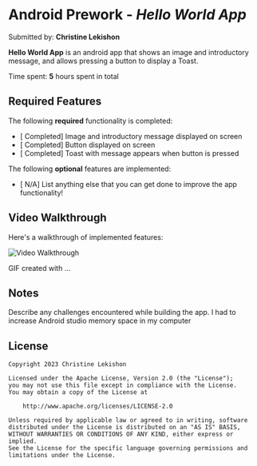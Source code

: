 # Android Prework - *Hello World App*

Submitted by: **Christine Lekishon**

**Hello World App** is an android app that shows an image and introductory message, and allows pressing a button to display a Toast. 

Time spent: **5** hours spent in total

## Required Features

The following **required** functionality is completed:

* [ Completed] Image and introductory message displayed on screen
* [ Completed] Button displayed on screen
* [ Completed] Toast with message appears when button is pressed 

The following **optional** features are implemented:

* [ N/A] List anything else that you can get done to improve the app functionality!

## Video Walkthrough

Here's a walkthrough of implemented features:

<img src='http://i.imgur.com/link/to/your/gif/file.gif' title='Video Walkthrough' width='' alt='Video Walkthrough' />

<!-- Replace this with whatever GIF tool you used! -->
GIF created with ...  
<!-- Recommended tools:
[Kap](https://getkap.co/) for macOS
[ScreenToGif](https://www.screentogif.com/) for Windows
[peek](https://github.com/phw/peek) for Linux. -->

## Notes

Describe any challenges encountered while building the app.
I had to increase Android studio memory space in my computer

## License

    Copyright 2023 Christine Lekishon

    Licensed under the Apache License, Version 2.0 (the "License");
    you may not use this file except in compliance with the License.
    You may obtain a copy of the License at

        http://www.apache.org/licenses/LICENSE-2.0

    Unless required by applicable law or agreed to in writing, software
    distributed under the License is distributed on an "AS IS" BASIS,
    WITHOUT WARRANTIES OR CONDITIONS OF ANY KIND, either express or implied.
    See the License for the specific language governing permissions and
    limitations under the License.
